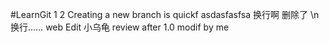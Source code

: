 #LearnGit
1
2
Creating a new branch is quickf
asdasfasfsa
换行啊
删除了
\n 换行……
web Edit
小乌龟
review
after 1.0
modif by me
